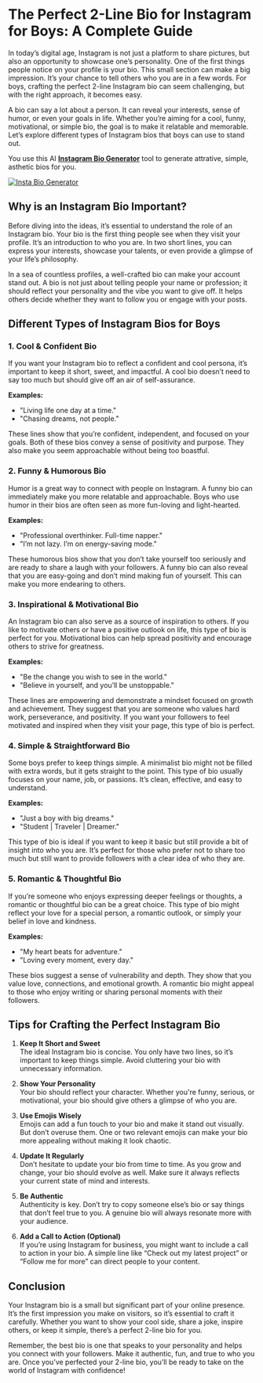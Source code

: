 # The Perfect 2-Line Bio for Instagram for Boys: A Complete Guide

In today’s digital age, Instagram is not just a platform to share pictures, but also an opportunity to showcase one’s personality. One of the first things people notice on your profile is your bio. This small section can make a big impression. It’s your chance to tell others who you are in a few words. For boys, crafting the perfect 2-line Instagram bio can seem challenging, but with the right approach, it becomes easy.

A bio can say a lot about a person. It can reveal your interests, sense of humor, or even your goals in life. Whether you’re aiming for a cool, funny, motivational, or simple bio, the goal is to make it relatable and memorable. Let’s explore different types of Instagram bios that boys can use to stand out.

You use this AI **[Instagram Bio Generator](https://instabiogenerator.net/)** tool to generate attrative, simple, asthetic bios for you.

[![Insta Bio Generator](https://instabiogenerator.net/logo.png)](https://instabiogenerator.net/)



## Why is an Instagram Bio Important?

Before diving into the ideas, it’s essential to understand the role of an Instagram bio. Your bio is the first thing people see when they visit your profile. It’s an introduction to who you are. In two short lines, you can express your interests, showcase your talents, or even provide a glimpse of your life’s philosophy. 

In a sea of countless profiles, a well-crafted bio can make your account stand out. A bio is not just about telling people your name or profession; it should reflect your personality and the vibe you want to give off. It helps others decide whether they want to follow you or engage with your posts. 

## Different Types of Instagram Bios for Boys

### 1. **Cool & Confident Bio**

If you want your Instagram bio to reflect a confident and cool persona, it’s important to keep it short, sweet, and impactful. A cool bio doesn’t need to say too much but should give off an air of self-assurance.

**Examples:**
- "Living life one day at a time."
- "Chasing dreams, not people."

These lines show that you’re confident, independent, and focused on your goals. Both of these bios convey a sense of positivity and purpose. They also make you seem approachable without being too boastful.

### 2. **Funny & Humorous Bio**

Humor is a great way to connect with people on Instagram. A funny bio can immediately make you more relatable and approachable. Boys who use humor in their bios are often seen as more fun-loving and light-hearted. 

**Examples:**
- "Professional overthinker. Full-time napper."
- "I’m not lazy. I’m on energy-saving mode."

These humorous bios show that you don’t take yourself too seriously and are ready to share a laugh with your followers. A funny bio can also reveal that you are easy-going and don’t mind making fun of yourself. This can make you more endearing to others.

### 3. **Inspirational & Motivational Bio**

An Instagram bio can also serve as a source of inspiration to others. If you like to motivate others or have a positive outlook on life, this type of bio is perfect for you. Motivational bios can help spread positivity and encourage others to strive for greatness.

**Examples:**
- "Be the change you wish to see in the world."
- "Believe in yourself, and you’ll be unstoppable."

These lines are empowering and demonstrate a mindset focused on growth and achievement. They suggest that you are someone who values hard work, perseverance, and positivity. If you want your followers to feel motivated and inspired when they visit your page, this type of bio is perfect.

### 4. **Simple & Straightforward Bio**

Some boys prefer to keep things simple. A minimalist bio might not be filled with extra words, but it gets straight to the point. This type of bio usually focuses on your name, job, or passions. It’s clean, effective, and easy to understand.

**Examples:**
- "Just a boy with big dreams."
- "Student | Traveler | Dreamer."

This type of bio is ideal if you want to keep it basic but still provide a bit of insight into who you are. It’s perfect for those who prefer not to share too much but still want to provide followers with a clear idea of who they are.

### 5. **Romantic & Thoughtful Bio**

If you’re someone who enjoys expressing deeper feelings or thoughts, a romantic or thoughtful bio can be a great choice. This type of bio might reflect your love for a special person, a romantic outlook, or simply your belief in love and kindness.

**Examples:**
- "My heart beats for adventure."
- "Loving every moment, every day."

These bios suggest a sense of vulnerability and depth. They show that you value love, connections, and emotional growth. A romantic bio might appeal to those who enjoy writing or sharing personal moments with their followers.

## Tips for Crafting the Perfect Instagram Bio

1. **Keep It Short and Sweet**  
   The ideal Instagram bio is concise. You only have two lines, so it’s important to keep things simple. Avoid cluttering your bio with unnecessary information.

2. **Show Your Personality**  
   Your bio should reflect your character. Whether you're funny, serious, or motivational, your bio should give others a glimpse of who you are.

3. **Use Emojis Wisely**  
   Emojis can add a fun touch to your bio and make it stand out visually. But don’t overuse them. One or two relevant emojis can make your bio more appealing without making it look chaotic.

4. **Update It Regularly**  
   Don’t hesitate to update your bio from time to time. As you grow and change, your bio should evolve as well. Make sure it always reflects your current state of mind and interests.

5. **Be Authentic**  
   Authenticity is key. Don’t try to copy someone else’s bio or say things that don’t feel true to you. A genuine bio will always resonate more with your audience.

6. **Add a Call to Action (Optional)**  
   If you’re using Instagram for business, you might want to include a call to action in your bio. A simple line like “Check out my latest project” or “Follow me for more” can direct people to your content.

## Conclusion

Your Instagram bio is a small but significant part of your online presence. It’s the first impression you make on visitors, so it’s essential to craft it carefully. Whether you want to show your cool side, share a joke, inspire others, or keep it simple, there’s a perfect 2-line bio for you. 

Remember, the best bio is one that speaks to your personality and helps you connect with your followers. Make it authentic, fun, and true to who you are. Once you’ve perfected your 2-line bio, you’ll be ready to take on the world of Instagram with confidence!
